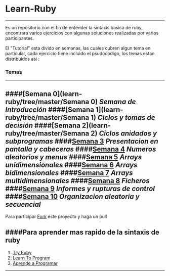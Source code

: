 # Learn-Ruby
-------------
Es un repositorio con el fin de entender  la sintaxis basica de ruby, encontrara varios
ejercicios con algunas soluciones realizadas por varios participantes.

El "Tutorial" esta divido en semanas, las cuales cubren algun tema en particular, cada ejercicio tiene
incluido el psudocodigo, los temas estan distribuidos asi :

### Temas
----------
####[Semana 0](learn-ruby/tree/master/Semana 0) _Semana de Introducción_
####[Semana 1](learn-ruby/tree/master/Semana 1) _Ciclos y tomas de decisión_ 
####[Semana 2](learn-ruby/tree/master/Semana 2) _Ciclos anidados y subprogramas_
####[Semana 3](learn-ruby) _Presentacion en pantalla y cabeceras_ 
####[Semana 4](learn-ruby) _Numeros aleatorios y menus_ 
####[Semana 5](learn-ruby) _Arrays unidimensionales_
####[Semana 6](learn-ruby) _Arrays bidimensionales_ 
####[Semana 7](learn-ruby) _Arrays multidimensionales_
####[Semana 8](learn-ruby) _Ficheros_
####[Semana 9](learn-ruby) _Informes y rupturas de control_
####[Semana 10](learn-ruby) _Organizacion aleatoria y secuencial_
-------------------------------------------------------------------------------


Para participar [Fork](https://github.com/rderoldan1/learn-ruby/fork) este proyecto y haga un pull


####Para aprender mas rapido de la sintaxis de ruby
---------------------------------------------------

1. [Try Ruby](http://www.tryruby.org)
2. [Learn To Program](http://pine.fm/LearnToProgram/?Chapter=0)	
3. [Aprende a Programar](http://www.rubenploneda.com/aprende-a-programar-ruby-por-chris-pine/)


------------------------------------------------
